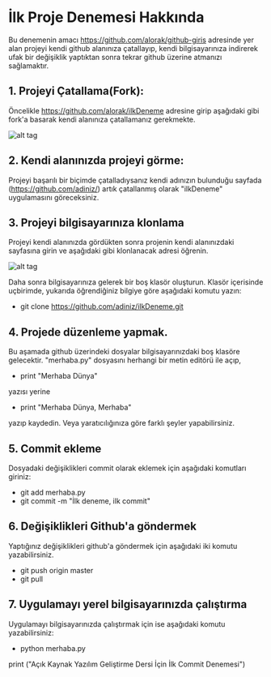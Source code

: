 # İlk Proje Denemesi Hakkında

Bu denemenin amacı https://github.com/alorak/github-giris adresinde yer alan projeyi kendi github alanınıza çatallayıp, kendi bilgisayarınıza indirerek ufak bir değişiklik yaptıktan sonra tekrar github üzerine atmanızı sağlamaktır.

## 1. Projeyi Çatallama(Fork):
Öncelikle https://github.com/alorak/ilkDeneme adresine girip aşağıdaki gibi fork'a basarak kendi alanınıza çatallamanız gerekmekte.

![alt tag](https://github.com/alorak/github-giris/blob/master/fork.png)

## 2. Kendi alanınızda projeyi görme:
Projeyi başarılı bir biçimde çatalladıysanız kendi adınızın bulunduğu sayfada (https://github.com/adiniz/) artık çatallanmış olarak "ilkDeneme" uygulamasını göreceksiniz.

## 3. Projeyi bilgisayarınıza klonlama
Projeyi kendi alanınızda gördükten sonra projenin kendi alanınızdaki sayfasına girin ve aşağıdaki gibi klonlanacak adresi öğrenin.

![alt tag](https://github.com/alorak/github-giris/blob/master/clone.png)

Daha sonra bilgisayarınıza gelerek bir boş klasör oluşturun. Klasör içerisinde uçbirimde, yukarıda öğrendiğiniz bilgiye göre aşağıdaki komutu yazın:

* git clone https://github.com/adiniz/ilkDeneme.git

## 4. Projede düzenleme yapmak.
Bu aşamada github üzerindeki dosyalar bilgisayarınızdaki boş klasöre gelecektir. "merhaba.py" dosyasını herhangi bir metin editörü ile açıp, 

* print "Merhaba Dünya"

yazısı yerine 

* print "Merhaba Dünya, Merhaba"

yazıp kaydedin. Veya yaratıcılığınıza göre farklı şeyler yapabilirsiniz.

## 5. Commit ekleme
Dosyadaki değişiklikleri commit olarak eklemek için aşağıdaki komutları giriniz:

* git add merhaba.py
* git commit -m "İlk deneme, ilk commit"

## 6. Değişiklikleri Github'a göndermek
Yaptığınız değişiklikleri github'a göndermek için aşağıdaki iki komutu yazabilirsiniz.

* git push origin master
* git pull

## 7. Uygulamayı yerel bilgisayarınızda çalıştırma
Uygulamayı bilgisayarınızda çalıştırmak için ise aşağıdaki komutu yazabilirsiniz:

* python merhaba.py

print ("Açık Kaynak Yazılım Geliştirme Dersi İçin İlk Commit Denemesi")
